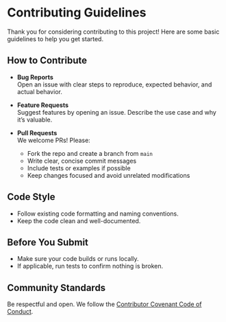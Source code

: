 # Contributing Guidelines

Thank you for considering contributing to this project! Here are some basic guidelines to help you get started.

## How to Contribute

- **Bug Reports**  
  Open an issue with clear steps to reproduce, expected behavior, and actual behavior.

- **Feature Requests**  
  Suggest features by opening an issue. Describe the use case and why it’s valuable.

- **Pull Requests**  
  We welcome PRs! Please:
  - Fork the repo and create a branch from `main`
  - Write clear, concise commit messages
  - Include tests or examples if possible
  - Keep changes focused and avoid unrelated modifications

## Code Style

- Follow existing code formatting and naming conventions.
- Keep the code clean and well-documented.

## Before You Submit

- Make sure your code builds or runs locally.
- If applicable, run tests to confirm nothing is broken.

## Community Standards

Be respectful and open. We follow the [Contributor Covenant Code of Conduct](https://www.contributor-covenant.org/version/2/1/code_of_conduct/).

